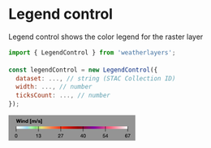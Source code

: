 # Legend control

Legend control shows the color legend for the raster layer

```javascript
import { LegendControl } from 'weatherlayers';

const legendControl = new LegendControl({
  dataset: ..., // string (STAC Collection ID)
  width: ..., // number
  ticksCount: ..., // number
});
```

![](../.gitbook/assets/legend-control.png)
